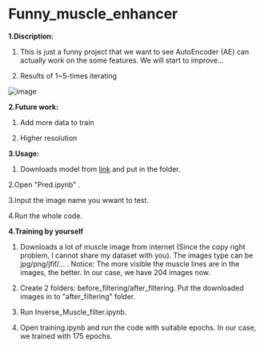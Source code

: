 # Funny_muscle_enhancer

**1.Discription:**

1. This is just a funny project that we want to see AutoEncoder (AE) can actually work on the some features. We will start to improve...

2. Results of 1~5-times iterating  

![image](https://github.com/JacobChen1998/Funny_muscle_enhancer/blob/main/Figure/compare.png)



**2.Future work:**

1. Add more data to train

2. Higher resolution

**3.Usage:**

1. Downloads model from [link](https://drive.google.com/drive/folders/1m9JgCDnEbBIN45uC-Q-_R6hQGeRkBSNJ?usp=sharing) and put in the folder.

2.Open "Pred.ipynb" .

3.Input the image name you wwant to test.

4.Run the whole code.

**4.Training by yourself**

1. Downloads a lot of muscle image from internet (Since the copy right problem, I cannot share my dataset with you). The images type can be jpg/png/jfif/... . Notice: The more visible the muscle lines are in the images, the better. In our case, we have 204 images now.

2. Create 2 folders: before_filtering/after_filtering. Put the downloaded images in to "after_filtering" folder.

3. Run Inverse_Muscle_filter.ipynb.

4. Open training.ipynb and run the code with suitable epochs. In our case, we trained with 175 epochs.
